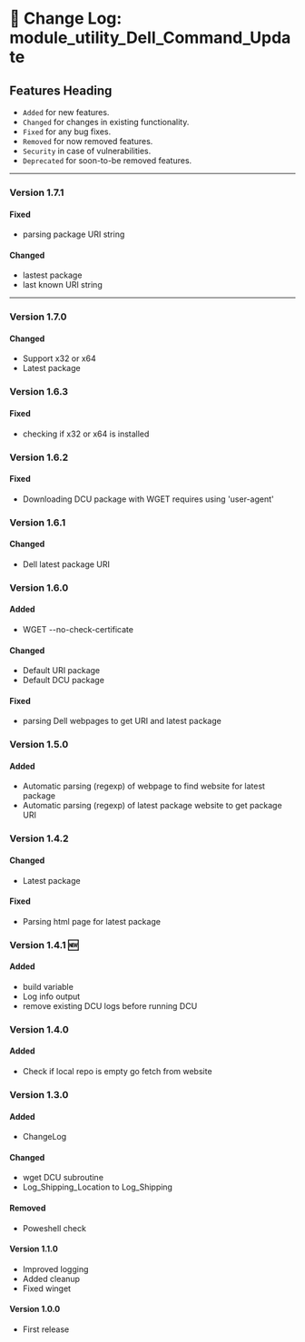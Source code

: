 # :notebook:  Change Log: module_utility_Dell_Command_Update

## Features Heading
- `Added` for new features.
- `Changed` for changes in existing functionality.
- `Fixed` for any bug fixes.
- `Removed` for now removed features.
- `Security` in case of vulnerabilities.
- `Deprecated` for soon-to-be removed features.

[//]: # (Copy paste pallette)
[//]: # (#### Added)
[//]: # (#### Changed)
[//]: # (#### Fixed)
[//]: # (#### Removed)
[//]: # (#### Security)
[//]: # (#### Deprecated)


---

###  Version 1.7.1
#### Fixed
- parsing package URI string

#### Changed
- lastest package
- last known URI string

---


###  Version 1.7.0
#### Changed
- Support x32 or x64
- Latest package

###  Version 1.6.3
#### Fixed
- checking if x32 or x64 is installed

###  Version 1.6.2
#### Fixed
- Downloading DCU package with WGET requires using 'user-agent' 


###  Version 1.6.1
#### Changed
- Dell latest package URI


###  Version 1.6.0
#### Added
- WGET --no-check-certificate

#### Changed
- Default URI package
- Default DCU package

#### Fixed
- parsing Dell webpages to get URI and latest package


###  Version 1.5.0
#### Added
- Automatic parsing (regexp) of webpage to find website for latest package
- Automatic parsing (regexp) of latest package website to get package URI


###  Version 1.4.2

#### Changed
- Latest package

#### Fixed
- Parsing html page for latest package


###  Version 1.4.1 :new:

#### Added
- build variable
- Log info output
- remove existing DCU logs before running DCU


###  Version 1.4.0

#### Added
- Check if local repo is empty go fetch from website



###  Version 1.3.0

#### Added
- ChangeLog

#### Changed
- wget DCU subroutine
- Log_Shipping_Location to Log_Shipping

#### Removed
- Poweshell check



#### Version 1.1.0

- Improved logging
- Added cleanup
- Fixed winget


#### Version 1.0.0

- First release